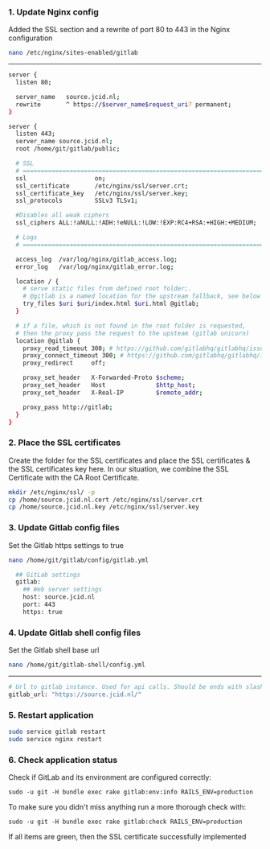### 1. Update Nginx  config
Added the SSL section and a rewrite of port 80 to 443 in the Nginx configuration

```bash
nano /etc/nginx/sites-enabled/gitlab
```

---

```bash
server {
  listen 80;

  server_name   source.jcid.nl;
  rewrite       ^ https://$server_name$request_uri? permanent;
}

server {
  listen 443;
  server_name source.jcid.nl;
  root /home/git/gitlab/public;

  # SSL
  # ============================================================================
  ssl                   on;
  ssl_certificate       /etc/nginx/ssl/server.crt;
  ssl_certificate_key   /etc/nginx/ssl/server.key;
  ssl_protocols         SSLv3 TLSv1;

  #Disables all weak ciphers
  ssl_ciphers ALL:!aNULL:!ADH:!eNULL:!LOW:!EXP:RC4+RSA:+HIGH:+MEDIUM;

  # Logs
  # ============================================================================

  access_log  /var/log/nginx/gitlab_access.log;
  error_log   /var/log/nginx/gitlab_error.log;

  location / {
    # serve static files from defined root folder;.
    # @gitlab is a named location for the upstream fallback, see below
    try_files $uri $uri/index.html $uri.html @gitlab;
  }

  # if a file, which is not found in the root folder is requested,
  # then the proxy pass the request to the upsteam (gitlab unicorn)
  location @gitlab {
    proxy_read_timeout 300; # https://github.com/gitlabhq/gitlabhq/issues/694
    proxy_connect_timeout 300; # https://github.com/gitlabhq/gitlabhq/issues/694
    proxy_redirect     off;

    proxy_set_header   X-Forwarded-Proto $scheme;
    proxy_set_header   Host              $http_host;
    proxy_set_header   X-Real-IP         $remote_addr;

    proxy_pass http://gitlab;
  }
}
```

### 2. Place the SSL certificates
Create the folder for the SSL certificates and place the SSL certificates & the SSL certificates key here. In our situation, we combine the SSL Certificate with the CA Root Certificate.

```bash
mkdir /etc/nginx/ssl/ -p
cp /home/source.jcid.nl.cert /etc/nginx/ssl/server.crt
cp /home/source.jcid.nl.key /etc/nginx/ssl/server.key
```

### 3. Update Gitlab config files
Set the Gitlab https settings to true

```bash
nano /home/git/gitlab/config/gitlab.yml
```

```bash
  ## GitLab settings
  gitlab:
    ## Web server settings
    host: source.jcid.nl
    port: 443
    https: true
```

### 4. Update Gitlab shell config files
Set the Gitlab shell base url

```bash
nano /home/git/gitlab-shell/config.yml
```

---

```bash
# Url to gitlab instance. Used for api calls. Should be ends with slash.
gitlab_url: "https://source.jcid.nl/"
```

### 5. Restart application

```bash
sudo service gitlab restart
sudo service nginx restart
```

### 6. Check application status

Check if GitLab and its environment are configured correctly:

    sudo -u git -H bundle exec rake gitlab:env:info RAILS_ENV=production

To make sure you didn't miss anything run a more thorough check with:

    sudo -u git -H bundle exec rake gitlab:check RAILS_ENV=production

If all items are green, then the SSL certificate successfully implemented